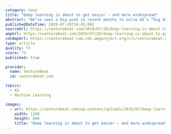 ```yaml
---
category: news
title: "Deep learning is about to get easier — and more widespread"
abstract: "We’ve seen a big push in recent months to solve AI’s “big data problem.” And some interesting breakthroughs have begun to emerge that could make AI accessible to many more businesses and ..."
publishedDateTime: 2019-07-28T16:45:00Z
sourceUrl: https://venturebeat.com/2019/07/28/deep-learning-is-about-to-get-easier-and-more-widespread/
ampUrl: https://venturebeat.com/2019/07/28/deep-learning-is-about-to-get-easier-and-more-widespread/amp/
cdnAmpUrl: https://venturebeat-com.cdn.ampproject.org/c/s/venturebeat.com/2019/07/28/deep-learning-is-about-to-get-easier-and-more-widespread/amp/
type: article
quality: 73
score: 73
published: true

provider:
  name: VentureBeat
  id: venturebeat.com

topics:
  - AI
  - Machine Learning

images:
  - url: https://venturebeat.com/wp-content/uploads/2019/07/deep-learning.jpg?w=1200&#038;strip=all
    width: 1200
    height: 800
    title: "Deep learning is about to get easier — and more widespread"
---
```

